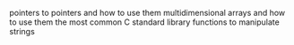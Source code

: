 pointers to pointers and how to use them
multidimensional arrays and how to use them
the most common C standard library functions to manipulate strings
